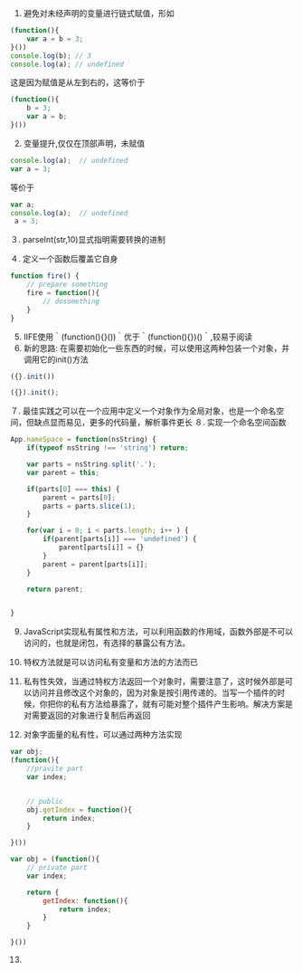 1. 避免对未经声明的变量进行链式赋值，形如
```js
(function(){
    var a = b = 3;
}())
console.log(b); // 3
console.log(a); // undefined
```
这是因为赋值是从左到右的，这等价于
```js
(function(){
    b = 3;
    var a = b;
}())
```
2. 变量提升,仅仅在顶部声明，未赋值
```js
console.log(a);  // undefined
var a = 3;
```
等价于
```js
var a;
console.log(a);  // undefined
 a = 3;
```
３. parseInt(str,10)显式指明需要转换的进制

４. 定义一个函数后覆盖它自身
```js
function fire() {
    // prepare something
    fire = function(){
        // dosomething
    }
}
```

5. IIFE使用｀(function(){}())｀优于｀(function(){})()｀,较易于阅读
6. 新的思路: 在需要初始化一些东西的时候，可以使用这两种包装一个对象，并调用它的init()方法
```js
({}.init())

({}).init();
```
７. 最佳实践之可以在一个应用中定义一个对象作为全局对象，也是一个命名空间，但缺点显而易见，更多的代码量，解析事件更长
８. 实现一个命名空间函数
```js
App.nameSpace = function(nsString) {
    if(typeof nsString !== 'string') return;

    var parts = nsString.split('.');
    var parent = this;

    if(parts[0] === this) {
        parent = parts[0];
        parts = parts.slice(1);
    }

    for(var i = 0; i < parts.length; i++ ) {
        if(parent[parts[i]] === 'undefined') {
            parent[parts[i]] = {}
        }
        parent = parent[parts[i]];
    }

    return parent;


}
```
9. JavaScript实现私有属性和方法，可以利用函数的作用域，函数外部是不可以访问的，也就是闭包，有选择的暴露公有方法。
10. 特权方法就是可以访问私有变量和方法的方法而已
11. 私有性失效，当通过特权方法返回一个对象时，需要注意了，这时候外部是可以访问并且修改这个对象的，因为对象是按引用传递的。当写一个插件的时候，你把你的私有方法给暴露了，就有可能对整个插件产生影响。解决方案是对需要返回的对象进行复制后再返回

12. 对象字面量的私有性，可以通过两种方法实现
```js
var obj;
(function(){
    //pravite part
    var index;


    // public
    obj.getIndex = function(){
        return index;
    }

}())
```
```js
var obj = (function(){
    // private part
    var index;

    return {
        getIndex: function(){
            return index;
        }
    }

}())
```
13. 
